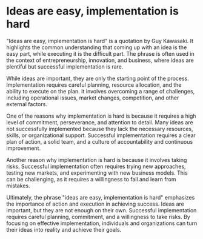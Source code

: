# Ideas are easy, implementation is hard

"Ideas are easy, implementation is hard" is a quotation by Guy Kawasaki. It highlights the common understanding that coming up with an idea is the easy part, while executing it is the difficult part. The phrase is often used in the context of entrepreneurship, innovation, and business, where ideas are plentiful but successful implementation is rare.

While ideas are important, they are only the starting point of the process. Implementation requires careful planning, resource allocation, and the ability to execute on the plan. It involves overcoming a range of challenges, including operational issues, market changes, competition, and other external factors.

One of the reasons why implementation is hard is because it requires a high level of commitment, perseverance, and attention to detail. Many ideas are not successfully implemented because they lack the necessary resources, skills, or organizational support. Successful implementation requires a clear plan of action, a solid team, and a culture of accountability and continuous improvement.

Another reason why implementation is hard is because it involves taking risks. Successful implementation often requires trying new approaches, testing new markets, and experimenting with new business models. This can be challenging, as it requires a willingness to fail and learn from mistakes.

Ultimately, the phrase "ideas are easy, implementation is hard" emphasizes the importance of action and execution in achieving success. Ideas are important, but they are not enough on their own. Successful implementation requires careful planning, commitment, and a willingness to take risks. By focusing on effective implementation, individuals and organizations can turn their ideas into reality and achieve their goals.
